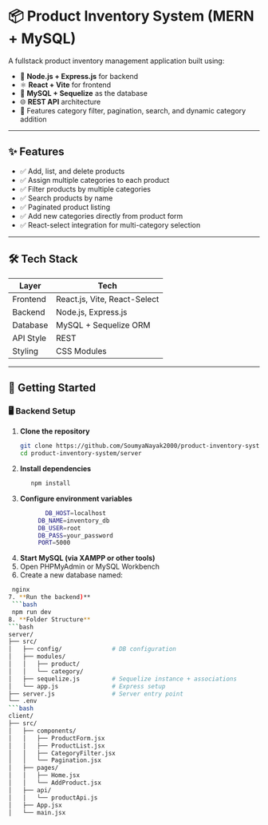 # 📦 Product Inventory System (MERN + MySQL)

A fullstack product inventory management application built using:

- 🔧 **Node.js + Express.js** for backend
- ⚛️ **React + Vite** for frontend
- 💾 **MySQL + Sequelize** as the database
- 🌐 **REST API** architecture
- 🎯 Features category filter, pagination, search, and dynamic category addition

---

## ✨ Features

- ✅ Add, list, and delete products
- ✅ Assign multiple categories to each product
- ✅ Filter products by multiple categories
- ✅ Search products by name
- ✅ Paginated product listing
- ✅ Add new categories directly from product form
- ✅ React-select integration for multi-category selection

---

## 🛠 Tech Stack

| Layer     | Tech                    |
|-----------|-------------------------|
| Frontend  | React.js, Vite, React-Select |
| Backend   | Node.js, Express.js     |
| Database  | MySQL + Sequelize ORM   |
| API Style | REST                    |
| Styling   | CSS Modules             |

---

## 🚀 Getting Started

### 🖥️ Backend Setup

1. **Clone the repository**
   ```bash
   git clone https://github.com/SoumyaNayak2000/product-inventory-system.git
   cd product-inventory-system/server
2. **Install dependencies**
     ```bash
        npm install
3. **Configure environment variables**
    ```bash
           DB_HOST=localhost
         DB_NAME=inventory_db
         DB_USER=root
         DB_PASS=your_password
         PORT=5000
4. **Start MySQL (via XAMPP or other tools)**
5. Open PHPMyAdmin or MySQL Workbench
6. Create a new database named:
  ```bash
   nginx
7. **Run the backend)**
   ```bash
   npm run dev
8. **Folder Structure**
```bash
server/
├── src/
│   ├── config/              # DB configuration
│   ├── modules/
│   │   ├── product/
│   │   └── category/
│   ├── sequelize.js         # Sequelize instance + associations
│   └── app.js               # Express setup
├── server.js                # Server entry point
└── .env
```bash
client/
├── src/
│   ├── components/
│   │   ├── ProductForm.jsx
│   │   ├── ProductList.jsx
│   │   ├── CategoryFilter.jsx
│   │   └── Pagination.jsx
│   ├── pages/
│   │   ├── Home.jsx
│   │   └── AddProduct.jsx
│   ├── api/
│   │   └── productApi.js
│   ├── App.jsx
│   └── main.jsx

